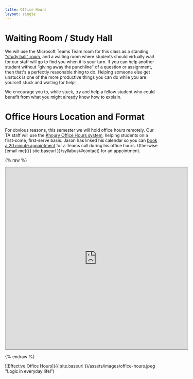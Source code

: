 ```yaml
---
title: Office Hours
layout: single
---
```


# Waiting Room / Study Hall

We will use the Microsoft Teams Team room for this class as a standing
["study hall"
room](https://teams.microsoft.com/l/team/19%3a60905eee13be41edaf24bb474bb6feda%40thread.tacv2/conversations?groupId=f452b406-b176-4311-a553-896cd36bfae7&tenantId=a8eec281-aaa3-4dae-ac9b-9a398b9215e7),
and a waiting room where students should virtually wait for our staff
will go to find you when it is your turn. If you can help another
student without "giving away the punchline" of a question or
assignment, then that's a perfectly reasonable thing to do. Helping
someone else get unstuck is one of the more productive things you can
do while you are yourself stuck and waiting for help!

We encourage you to, while stuck, try and help a fellow student who
could benefit from what you might already know how to explain.

# Office Hours Location and Format

For obvious reasons, this semester we will hold office hours
remotely. Our TA staff will use the [Khoury Office Hours
system](https://khouryofficehours.com/), helping students on a
first-come, first-serve basis. Jason has linked his calendar so you
can [book a 20 minute
appointment](https://calendar.google.com/calendar/selfsched?sstoken=UUVKdFI5MHpUQ1FlfGRlZmF1bHR8ZTIwOGYzMTQ1NjFjNTRlNDU4NDZmODc5MmFiMjIxNGI)
for a Teams call during his office hours. Otherwise [email me]({{
site.baseurl }}/syllabus/#contact) for an appointment.


{% raw %} 

<iframe src="https://calendar.google.com/calendar/embed?height=600&amp;wkst=2&amp;ctz=America%2FNew_York&amp;src=Y19objIxajA0ZnJqYTE1dXNkNmozYmthbDYxb0Bncm91cC5jYWxlbmRhci5nb29nbGUuY29t&amp;src=ZW4udXNhI2hvbGlkYXlAZ3JvdXAudi5jYWxlbmRhci5nb29nbGUuY29t&amp;color=%233F51B5&amp;color=%230B8043&amp;showNav=1&amp;showTitle=0&amp;title=2800%20OH%20Calendar&amp;showPrint=0&amp;showCalendars=0&amp;mode=WEEK" style="border:solid 1px #777" width="600" height="600" frameborder="0" scrolling="no"></iframe>

{% endraw %}


![Effective Office Hours]({{ site.baseurl }}/assets/images/office-hours.jpeg "Logic in everyday life!")

